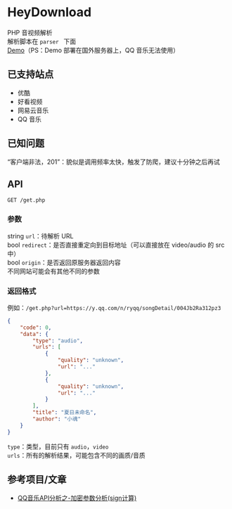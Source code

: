# HeyDownload
PHP 音视频解析  
解析脚本在 `parser ` 下面  
[Demo](http://api.qwq123.top/demo/heydownload/index.html)（PS：Demo 部署在国外服务器上，QQ 音乐无法使用）

## 已支持站点
* 优酷
* 好看视频
* 网易云音乐
* QQ 音乐

## 已知问题
“客户端非法，201”：貌似是调用频率太快，触发了防爬，建议十分钟之后再试

## API
`GET /get.php`
### 参数
string `url`：待解析 URL  
bool `redirect`：是否直接重定向到目标地址（可以直接放在 video/audio 的 src 中）  
bool `origin`：是否返回原服务器返回内容  
不同网站可能会有其他不同的参数  
### 返回格式
例如：`/get.php?url=https://y.qq.com/n/ryqq/songDetail/004Jb2Ra312pz3`
```json
{
    "code": 0,
    "data": {
        "type": "audio",
        "urls": [
            {
                "quality": "unknown",
                "url": "..."
            },
            {
                "quality": "unknown",
                "url": "..."
            }
        ],
        "title": "夏日未命名",
        "author": "小魂"
    }
}
```
`type`：类型，目前只有 `audio`，`video`  
`urls`：所有的解析结果，可能包含不同的画质/音质  

## 参考项目/文章
* [QQ音乐API分析之-加密参数分析(sign计算)](https://blog.csdn.net/qq_23594799/article/details/111477320)
